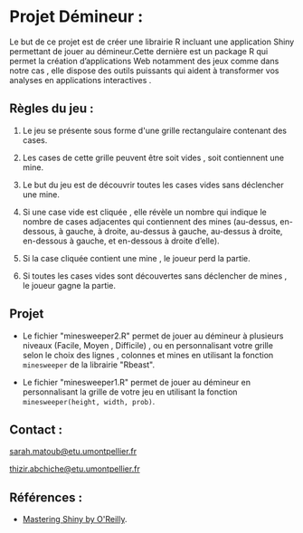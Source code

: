 # Projet Démineur :

Le but de ce projet est de créer une librairie R incluant une application Shiny permettant de jouer au démineur.Cette dernière  est un package R  qui permet la création d’applications Web notamment des jeux comme dans notre cas , elle dispose des outils puissants qui  aident  à transformer vos analyses en applications interactives .

## Règles du jeu :

1. Le jeu se présente sous forme d'une grille rectangulaire contenant des cases.

2. Les cases de cette grille peuvent être soit vides , soit contiennent  une mine.

3. Le but du jeu est de découvrir toutes les cases vides sans déclencher une mine.

4. Si une case vide est cliquée , elle révèle un nombre qui indique le nombre de cases adjacentes qui contiennent des mines (au-dessus,
en-dessous, à gauche, à droite, au-dessus à gauche, au-dessus à droite, en-dessous à gauche,
et en-dessous à droite d’elle).

5. Si la case cliquée contient une mine , le joueur perd la partie.

6. Si toutes les cases vides sont découvertes sans déclencher de mines , le joueur gagne la partie.

## Projet

- Le fichier "minesweeper2.R" permet de jouer au démineur à plusieurs niveaux (Facile, Moyen , Difficile) , ou en personnalisant votre grille selon le choix des lignes , colonnes et mines en utilisant la fonction `minesweeper` de la librairie "Rbeast".

- Le fichier "minesweeper1.R" permet de jouer au démineur en personnalisant la grille de votre jeu en utilisant la fonction `minesweeper(height, width, prob)`.


## Contact :

sarah.matoub@etu.umontpellier.fr

thizir.abchiche@etu.umontpellier.fr

## Références :

- [Mastering Shiny by O'Reilly](https://mastering-shiny.org/).

